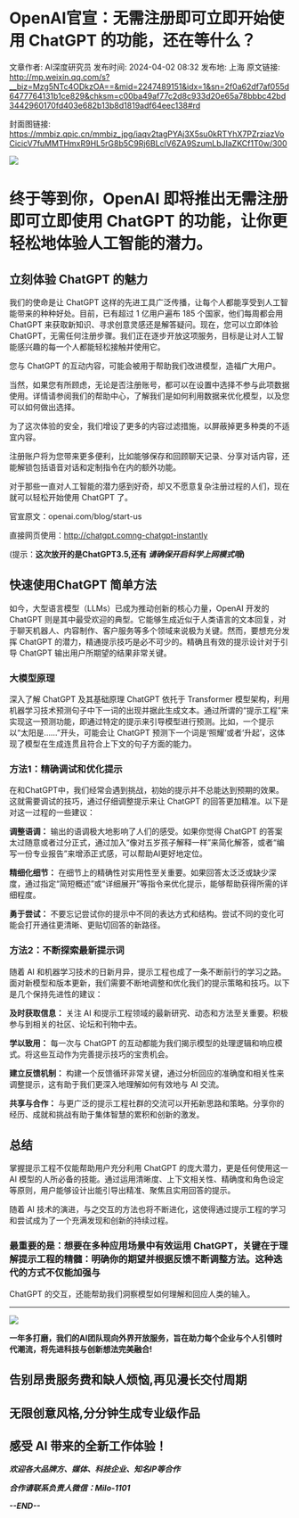 # OpenAI官宣：无需注册即可立即开始使用 ChatGPT 的功能，还在等什么？

文章作者: AI深度研究员
发布时间: 2024-04-02 08:32
发布地: 上海
原文链接: http://mp.weixin.qq.com/s?__biz=Mzg5NTc4ODkzOA==&mid=2247489151&idx=1&sn=2f0a62df7af055d6477764131b1ce829&chksm=c00ba49af77c2d8c933d20e65a78bbbc42bd3442960170fd403e682b13b8d1819adf64eec138#rd

封面图链接: https://mmbiz.qpic.cn/mmbiz_jpg/iaqv2tagPYAj3X5su0kRTYhX7PZrziazVoCicicV7fuMMTHmxR9HL5rG8b5C9Rj6BLclV6ZA9SzumLbJlaZKCf1T0w/300

![](https://mmbiz.qpic.cn/mmbiz_png/iaqv2tagPYAj3X5su0kRTYhX7PZrziazVo1Duib6fhpQcDhcQf6qEBNAnYicreibkSl0iaV0zka7gibps57WGfGy3WSZA/640?wx_fmt=png&from=appmsg)

#  终于等到你，OpenAI 即将推出无需注册即可立即使用 ChatGPT 的功能，让你更轻松地体验人工智能的潜力。

## 立刻体验 ChatGPT 的魅力

我们的使命是让 ChatGPT 这样的先进工具广泛传播，让每个人都能享受到人工智能带来的种种好处。目前，已有超过 1 亿用户遍布 185
个国家，他们每周都会用 ChatGPT 来获取新知识、寻求创意灵感还是解答疑问。现在，您可以立即体验
ChatGPT，无需任何注册步骤。我们正在逐步开放这项服务，目标是让对人工智能感兴趣的每一个人都能轻松接触并使用它。

您与 ChatGPT 的互动内容，可能会被用于帮助我们改进模型，造福广大用户。

当然，如果您有所顾虑，无论是否注册账号，都可以在设置中选择不参与此项数据使用。详情请参阅我们的帮助中心，了解我们是如何利用数据来优化模型，以及您可以如何做出选择。

为了这次体验的安全，我们增设了更多的内容过滤措施，以屏蔽掉更多种类的不适宜内容。

注册账户将为您带来更多便利，比如能够保存和回顾聊天记录、分享对话内容，还能解锁包括语音对话和定制指令在内的额外功能。

对于那些一直对人工智能的潜力感到好奇，却又不愿意复杂注册过程的人们，现在就可以轻松开始使用 ChatGPT 了。

官宣原文：openai.com/blog/start-us

直接网页使用：http://chatgpt.comng-chatgpt-instantly

(提示：**这次放开的是ChatGPT3.5,还有 _请确保开启科学上网模式哦_)**  

## 快速使用ChatGPT 简单方法

如今，大型语言模型（LLMs）已成为推动创新的核心力量，OpenAI 开发的 ChatGPT
则是其中最受欢迎的典型。它能够生成近似于人类语言的文本回复，对于聊天机器人、内容制作、客户服务等多个领域来说极为关键。然而，要想充分发挥 ChatGPT
的潜力，精通提示技巧是必不可少的。精确且有效的提示设计对于引导 ChatGPT 输出用户所期望的结果非常关键。

### 大模型原理

深入了解 ChatGPT 及其基础原理 ChatGPT 依托于 Transformer
模型架构，利用机器学习技术预测句子中下一词的出现并据此生成文本。通过所谓的“提示工程”来实现这一预测功能，即通过特定的提示来引导模型进行预测。比如，一个提示以“太阳是……”开头，可能会让
ChatGPT 预测下一个词是‘照耀’或者‘升起’，这体现了模型在生成连贯且符合上下文的句子方面的能力。

### 方法1：精确调试和优化提示

在和ChatGPT中，我们经常会遇到挑战，初始的提示并不总能达到预期的效果。这就需要调试的技巧，通过仔细调整提示来让 ChatGPT
的回答更加精准。以下是对这一过程的一些建议：

**调整语调：** 输出的语调极大地影响了人们的感受。如果你觉得 ChatGPT
的答案太过随意或者过分正式，通过加入“像对五岁孩子解释一样”来简化解答，或者“编写一份专业报告”来增添正式感，可以帮助AI更好地定位。

**精细化细节：**
在细节上的精确性对实用性至关重要。如果回答太泛泛或缺少深度，通过指定“简短概述”或“详细展开”等指令来优化提示，能够帮助获得所需的详细程度。

**勇于尝试：** 不要忘记尝试你的提示中不同的表达方式和结构。尝试不同的变化可能会打开通往更清晰、更贴切回答的新路径。

### 方法2：不断探索最新提示词

随着 AI
和机器学习技术的日新月异，提示工程也成了一条不断前行的学习之路。面对新模型和版本更新，我们需要不断地调整和优化我们的提示策略和技巧。以下是几个保持先进性的建议：

**及时获取信息：** 关注 AI 和提示工程领域的最新研究、动态和方法至关重要。积极参与到相关的社区、论坛和刊物中去。

**学以致用：** 每一次与 ChatGPT 的互动都能为我们揭示模型的处理逻辑和响应模式。将这些互动作为完善提示技巧的宝贵机会。

**建立反馈机制：** 构建一个反馈循环非常关键，通过分析回应的准确度和相关性来调整提示，这有助于我们更深入地理解如何有效地与 AI 交流。

**共享与合作：** 与更广泛的提示工程社群的交流可以开拓新思路和策略。分享你的经历、成就和挑战有助于集体智慧的累积和创新的激发。

## 总结

掌握提示工程不仅能帮助用户充分利用 ChatGPT 的庞大潜力，更是任何使用这一 AI
模型的人所必备的技能。通过运用清晰度、上下文相关性、精确度和角色设定等原则，用户能够设计出能引导出精准、聚焦且实用回答的提示。

随着 AI 技术的演进，与之交互的方法也将不断进化，这使得通过提示工程的学习和尝试成为了一个充满发现和创新的持续过程。

### 最重要的是：想要在多种应用场景中有效运用 ChatGPT，关键在于理解提示工程的精髓：明确你的期望并根据反馈不断调整方法。这种迭代的方式不仅能加强与
ChatGPT 的交互，还能帮助我们洞察模型如何理解和回应人类的输入。

* * *

**![](https://mmbiz.qpic.cn/mmbiz_png/iaqv2tagPYAhtRhTOjz2QwH4dIlC3YUcYbaicMEwjqQqh06Yhdd7EH3r9wiaMRArLz0a6Zhx6uiaUD7hguPfbY0nAg/640?wx_fmt=png&from=appmsg)**

**一年多打磨，我们的AI团队现向外界开放服务，旨在助力每个企业与个人引领时代潮流，将先进科技与创新想法完美融合!**

##  告别昂贵服务费和缺人烦恼,再见漫长交付周期

## 无限创意风格,分分钟生成专业级作品

## 感受 AI 带来的全新工作体验！  

 _**欢迎各大品牌方、媒体、科技企业、知名IP等合作**_

 _**合作请联系负责人微信：Milo-1101**_

 _**\--END--**_

  

  

